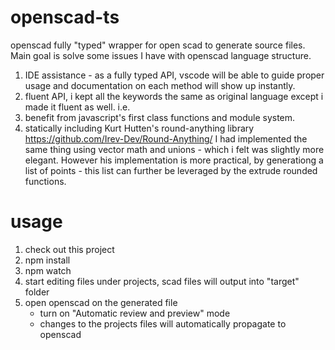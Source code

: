 # openscad-ts
openscad fully "typed"
wrapper for open scad to generate source files.  Main goal is solve some issues I have with openscad language structure.

1.  IDE assistance - as a fully typed API, vscode will be able to guide proper usage and documentation on each method will show up instantly.
2.  fluent API, i kept all the keywords the same as original language except i made it fluent as well. i.e.
3.  benefit from javascript's first class functions and module system.
4.  statically including Kurt Hutten's round-anything library
https://github.com/Irev-Dev/Round-Anything/
I had implemented the same thing using vector math and unions - which i felt was slightly more elegant.  However his implementation is more practical, by generationg a list of points - this list can further be leveraged by the extrude rounded functions.

# usage
1. check out this project
2. npm install
3. npm watch
4. start editing files under projects, scad files will output into "target" folder
5. open openscad on the generated file
      * turn on "Automatic review and preview" mode
      * changes to the projects files will automatically propagate to openscad